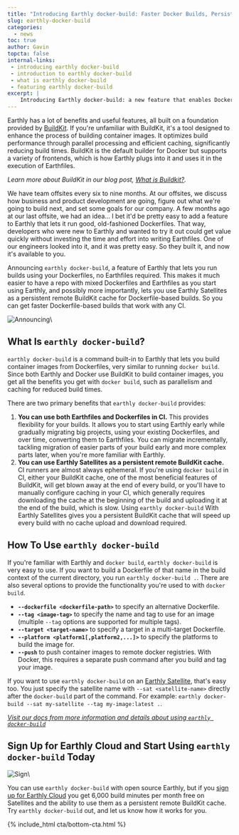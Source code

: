 ```yaml
---
title: "Introducing Earthly docker-build: Faster Docker Builds, Persistent Cache, Works with Any CI"
slug: earthly-docker-build
categories:
  - news
toc: true
author: Gavin
topcta: false
internal-links:
 - introducing earthly docker-build
 - introduction to earthly docker-build
 - what is earthly docker-build
 - featuring earthly docker-build
excerpt: |
    Introducing Earthly docker-build: a new feature that enables Dockerfile-based builds with Earthly and speeds them up by giving you a persistent BuildKit cache that can be used with any CI.
---
```


Earthly has a lot of benefits and useful features, all built on a foundation provided by [BuildKit](https://github.com/moby/buildkit). If you're unfamiliar with BuildKit, it's a tool designed to enhance the process of building container images. It optimizes build performance through parallel processing and efficient caching, significantly reducing build times. BuildKit is the default builder for Docker but supports a variety of frontends, which is how Earthly plugs into it and uses it in the execution of Earthfiles.

_Learn more about BuildKit in our blog post, [What is Buildkit?](https://earthly.dev/blog/what-is-buildkit-and-what-can-i-do-with-it/)._

We have team offsites every six to nine months. At our offsites, we discuss how business and product development are going, figure out what we're going to build next, and set some goals for our company. A few months ago at our last offsite, we had an idea… I bet it'd be pretty easy to add a feature to Earthly that lets it run good, old-fashioned Dockerfiles. That way, developers who were new to Earthly and wanted to try it out could get value quickly without investing the time and effort into writing Earthfiles. One of our engineers looked into it, and it was pretty easy. So they built it, and now it's available to you.

Announcing `earthly docker-build`, a feature of Earthly that lets you run builds using your Dockerfiles, no Earthfiles required. This makes it much easier to have a repo with mixed Dockerfiles and Earthfiles as you start using Earthly, and possibly more importantly, lets you use Earthly Satellites as a persistent remote BuildKit cache for Dockerfile-based builds. So you can get faster Dockerfile-based builds that work with any CI.

![Announcing]({{site.images}}{{page.slug}}/announce.png)\

## What Is `earthly docker-build`?

`earthly docker-build` is a command built-in to Earthly that lets you build container images from Dockerfiles, very similar to running `docker build`. Since both Earthly and Docker use BuildKit to build container images, you get all the benefits you get with `docker build`, such as parallelism and caching for reduced build times.

There are two primary benefits that `earthly docker-build` provides:

1. **You can use both Earthfiles and Dockerfiles in CI.** This provides flexibility for your builds. It allows you to start using Earthly early while gradually migrating big projects, using your existing Dockerfiles, and over time, converting them to Earthfiles. You can migrate incrementally, tackling migration of easier parts of your build early and more complex parts later, when you're more familiar with Earthly.
2. **You can use Earthly Satellites as a persistent remote BuildKit cache.** CI runners are almost always ephemeral. If you're using `docker build` in CI, either your BuildKit cache, one of the most beneficial features of BuildKit, will get blown away at the end of every build, or you'll have to manually configure caching in your CI, which generally requires downloading the cache at the beginning of the build and uploading it at the end of the build, which is slow. Using `earthly docker-build` With Earthly Satellites gives you a persistent BuildKit cache that will speed up every build with no cache upload and download required.

## How To Use `earthly docker-build`

If you're familiar with Earthly and `docker build`, `earthly docker-build` is very easy to use. If you want to build a Dockerfile of that name in the build context of the current directory, you run `earthly docker-build .`. There are also several options to provide the functionality you're used to with `docker build`.

* **`--dockerfile <dockerfile-path>`** to specify an alternative Dockerfile.
* **`--tag <image-tag>`** to specify the name and tag to use for an image (multiple `--tag` options are supported for multiple tags).
* **`--target <target-name>`** to specify a target in a multi-target Dockerfile.
* **`--platform <platform1[,platform2,...]>`** to specify the platforms to build the image for.
* **`--push`** to push container images to remote docker registries. With Docker, this requires a separate push command after you build and tag your image.

If you want to use `earthly docker-build` on an [Earthly Satellite](https://docs.earthly.dev/earthly-cloud/satellites), that's easy too. You just specify the satellite name with `--sat <satellite-name>` directly after the `docker-build` part of the command. For example:  `earthly docker-build --sat my-satellite --tag my-image:latest .`.

_[Visit our docs from more information and details about using `earthly docker-build`](https://docs.earthly.dev/docs/earthly-command#earthly-docker-build)_

## Sign Up for Earthly Cloud and Start Using `earthly docker-build` Today

![Sign]({{site.images}}{{page.slug}}/sign.png)\

You can use `earthly docker-build` with open source Earthly, but if you [sign up for Earthly Cloud](https://cloud.earthly.dev/login) you get 6,000 build minutes per month free on Satellites and the ability to use them as a persistent remote BuildKit cache. Try `earthly docker-build` out, and let us know how it works for you.

{% include_html cta/bottom-cta.html %}
